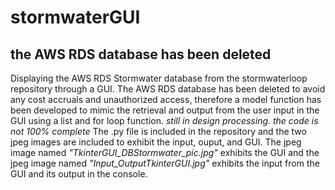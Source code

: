 # stormwaterGUI
## **the AWS RDS database has been deleted**
Displaying the AWS RDS Stormwater database from the stormwaterloop repository through a GUI. The AWS RDS database has been deleted to avoid any cost accruals and unauthorized access, therefore a model function has been developed to mimic the retrieval and output from the user input in the GUI using a list and for loop function. 
*still in design processing. the code is not 100% complete*
The .py file is included in the repository and the two jpeg images are included to exhibit the input, ouput, and GUI. The jpeg image named *"TkinterGUI_DBStormwater_pic.jpg"* exhibits the GUI and the jpeg image named *"Input_OutputTkinterGUI.jpg"* exhibits the input from the GUI and its output in the console.
